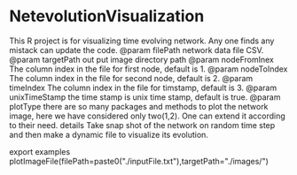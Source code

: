 # NetevolutionVisualization
This R project is for visualizing time evolving network. Any one finds any mistack can update the code.
 @param filePath network data file CSV.
 @param targetPath out put image directory path
 @param nodeFromInex The column index in the file for first node, default is 1.
 @param nodeToIndex The column index in the file for second node, default is 2.
 @param timeIndex The column index in the file for timstamp, default is 3.
 @param unixTimeStamp the time stamp is unix time stamp, default is true.
 @param plotType there are so many packages and methods to plot the network image, here we have considered only two(1,2). One can extend it according to their need.
details Take snap shot of the network on random time step and then make a dynamic file to visualize its evolution.

export 
examples
plotImageFile(filePath=paste0("./inputFile.txt"),targetPath="./images/")


